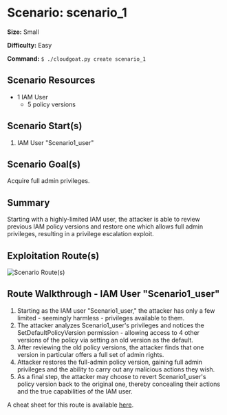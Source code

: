 # Scenario: scenario_1

**Size:** Small

**Difficulty:** Easy

**Command:** `$ ./cloudgoat.py create scenario_1`

## Scenario Resources

* 1 IAM User
  * 5 policy versions

## Scenario Start(s)

1. IAM User "Scenario1_user"

## Scenario Goal(s)

Acquire full admin privileges.

## Summary

Starting with a highly-limited IAM user, the attacker is able to review previous IAM policy versions and restore one which allows full admin privileges, resulting in a privilege escalation exploit.

## Exploitation Route(s)

![Scenario Route(s)](https://www.lucidchart.com/publicSegments/view/acef779c-51ce-4582-b4d2-19ae92b7f170/image.png)

## Route Walkthrough - IAM User "Scenario1_user"

1. Starting as the IAM user "Scenario1_user," the attacker has only a few limited - seemingly harmless - privileges available to them.
2. The attacker analyzes Scenario1_user's privileges and notices the SetDefaultPolicyVersion permission - allowing access to 4 other versions of the policy via setting an old version as the default.
3. After reviewing the old policy versions, the attacker finds that one version in particular offers a full set of admin rights.
4. Attacker restores the full-admin policy version, gaining full admin privileges and the ability to carry out any malicious actions they wish.
5. As a final step, the attacker may choose to revert Scenario1_user's policy version back to the original one, thereby concealing their actions and the true capabilities of the IAM user.

A cheat sheet for this route is available [here](./cheat_sheet_scenario1_user.md).